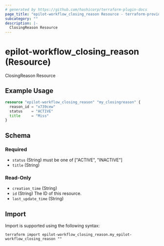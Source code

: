 ```yaml
---
# generated by https://github.com/hashicorp/terraform-plugin-docs
page_title: "epilot-workflow_closing_reason Resource - terraform-provider-epilot-workflow"
subcategory: ""
description: |-
  ClosingReason Resource
---
```


# epilot-workflow_closing_reason (Resource)

ClosingReason Resource

## Example Usage

```terraform
resource "epilot-workflow_closing_reason" "my_closingreason" {
  reason_id = "x739cew"
  status    = "ACTIVE"
  title     = "Miss"
}
```

<!-- schema generated by tfplugindocs -->
## Schema

### Required

- `status` (String) must be one of ["ACTIVE", "INACTIVE"]
- `title` (String)

### Read-Only

- `creation_time` (String)
- `id` (String) The ID of this resource.
- `last_update_time` (String)

## Import

Import is supported using the following syntax:

```shell
terraform import epilot-workflow_closing_reason.my_epilot-workflow_closing_reason ""
```
